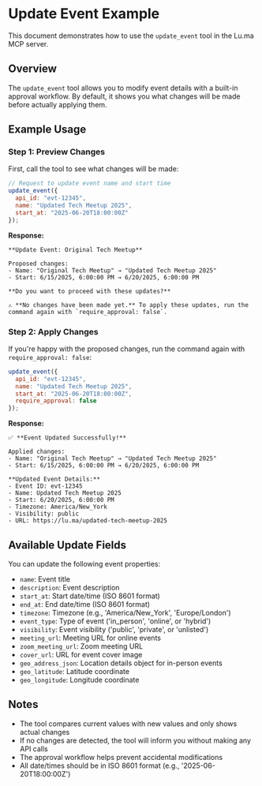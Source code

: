 # Update Event Example

This document demonstrates how to use the `update_event` tool in the Lu.ma MCP server.

## Overview

The `update_event` tool allows you to modify event details with a built-in approval workflow. By default, it shows you what changes will be made before actually applying them.

## Example Usage

### Step 1: Preview Changes

First, call the tool to see what changes will be made:

```javascript
// Request to update event name and start time
update_event({
  api_id: "evt-12345",
  name: "Updated Tech Meetup 2025",
  start_at: "2025-06-20T18:00:00Z"
});
```

**Response:**
```
**Update Event: Original Tech Meetup**

Proposed changes:
- Name: "Original Tech Meetup" → "Updated Tech Meetup 2025"
- Start: 6/15/2025, 6:00:00 PM → 6/20/2025, 6:00:00 PM

**Do you want to proceed with these updates?**

⚠️ **No changes have been made yet.** To apply these updates, run the command again with `require_approval: false`.
```

### Step 2: Apply Changes

If you're happy with the proposed changes, run the command again with `require_approval: false`:

```javascript
update_event({
  api_id: "evt-12345",
  name: "Updated Tech Meetup 2025",
  start_at: "2025-06-20T18:00:00Z",
  require_approval: false
});
```

**Response:**
```
✅ **Event Updated Successfully!**

Applied changes:
- Name: "Original Tech Meetup" → "Updated Tech Meetup 2025"
- Start: 6/15/2025, 6:00:00 PM → 6/20/2025, 6:00:00 PM

**Updated Event Details:**
- Event ID: evt-12345
- Name: Updated Tech Meetup 2025
- Start: 6/20/2025, 6:00:00 PM
- Timezone: America/New_York
- Visibility: public
- URL: https://lu.ma/updated-tech-meetup-2025
```

## Available Update Fields

You can update the following event properties:

- `name`: Event title
- `description`: Event description
- `start_at`: Start date/time (ISO 8601 format)
- `end_at`: End date/time (ISO 8601 format)
- `timezone`: Timezone (e.g., 'America/New_York', 'Europe/London')
- `event_type`: Type of event ('in_person', 'online', or 'hybrid')
- `visibility`: Event visibility ('public', 'private', or 'unlisted')
- `meeting_url`: Meeting URL for online events
- `zoom_meeting_url`: Zoom meeting URL
- `cover_url`: URL for event cover image
- `geo_address_json`: Location details object for in-person events
- `geo_latitude`: Latitude coordinate
- `geo_longitude`: Longitude coordinate

## Notes

- The tool compares current values with new values and only shows actual changes
- If no changes are detected, the tool will inform you without making any API calls
- The approval workflow helps prevent accidental modifications
- All date/times should be in ISO 8601 format (e.g., '2025-06-20T18:00:00Z')
